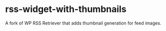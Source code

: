 # rss-widget-with-thumbnails
A fork of WP RSS Retriever that adds thumbnail generation for feed images.
